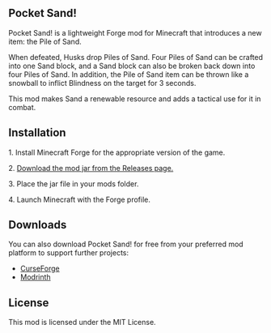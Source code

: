 ## Pocket Sand!



Pocket Sand! is a lightweight Forge mod for Minecraft that introduces a new item: the Pile of Sand.



When defeated, Husks drop Piles of Sand. Four Piles of Sand can be crafted into one Sand block, and a Sand block can also be broken back down into four Piles of Sand. In addition, the Pile of Sand item can be thrown like a snowball to inflict Blindness on the target for 3 seconds.



This mod makes Sand a renewable resource and adds a tactical use for it in combat.



## Installation



1\. Install Minecraft Forge for the appropriate version of the game.

2\. [Download the mod jar from the Releases page.](https://github.com/Andrew-Daugherty/Pocket-Sand-/releases)

3\. Place the jar file in your mods folder.

4\. Launch Minecraft with the Forge profile.


## Downloads



You can also download Pocket Sand! for free from your preferred mod platform to support further projects:

- [CurseForge](https://www.curseforge.com/minecraft/mc-mods/pocket-sand)
- [Modrinth](https://modrinth.com/mod/pocket-sand!)



## License



This mod is licensed under the MIT License.




